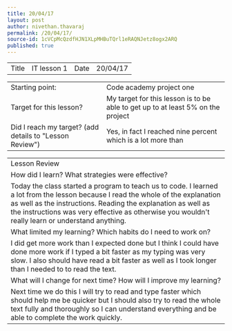 ```yaml
---
title: 20/04/17
layout: post
author: nivethan.thavaraj
permalink: /20/04/17/
source-id: 1cVCpMcQzdfHJN1XLpMHBuTQrl1eRAQNJetz8ogx2ARQ
published: true
---
```

<table>
  <tr>
    <td>Title</td>
    <td>IT lesson 1</td>
    <td>Date</td>
    <td>20/04/17</td>
  </tr>
</table>


<table>
  <tr>
    <td>Starting point:</td>
    <td>Code academy project one</td>
  </tr>
  <tr>
    <td>Target for this lesson?</td>
    <td>My target for this lesson is to be able to get up to at least 5% on the project</td>
  </tr>
  <tr>
    <td>Did I reach my target? 
(add details to "Lesson Review")</td>
    <td>Yes, in fact I reached nine percent which is a lot more than </td>
  </tr>
</table>


<table>
  <tr>
    <td>Lesson Review</td>
  </tr>
  <tr>
    <td>How did I learn? What strategies were effective? </td>
  </tr>
  <tr>
    <td>Today the class started a program to teach us to code. I learned a lot from the lesson because I read the whole of the explanation as well as the instructions. Reading the explanation as well as the instructions was very effective as otherwise you wouldn't really learn or understand anything.</td>
  </tr>
  <tr>
    <td>What limited my learning? Which habits do I need to work on? </td>
  </tr>
  <tr>
    <td>I did get more work than I expected done but I think I could have done more work if I typed a bit faster as my typing was very slow. I also should have read a bit faster as well as I took longer than I needed to to read the text.</td>
  </tr>
  <tr>
    <td>What will I change for next time? How will I improve my learning?                  </td>
  </tr>
  <tr>
    <td>Next time we do this I will try to read and type faster which should help me be quicker but I should also try to read the whole text fully and thoroughly so I can understand everything and be able to complete the work quickly.</td>
  </tr>
</table>


